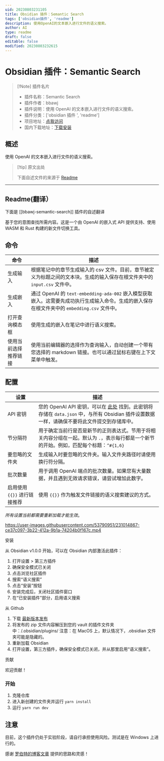 ```yaml
---
uid: 20230803231105
title: Obsidian 插件：Semantic Search
tags: ['obsidian插件', 'readme']
description: 使用OpenAI的文本嵌入进行文件的语义搜索。
author: AI
type: readme
draft: false
editable: false
modified: 20230803232615
---
```


# Obsidian 插件：Semantic Search

> [!Note] 插件名片
> - 插件名称：Semantic Search
> - 插件作者：bbawj
> - 插件说明：使用 OpenAI 的文本嵌入进行文件的语义搜索。
> - 插件分类：['obsidian 插件 ', 'readme']
> - 项目地址：[点我访问](https://github.com/bbawj/obsidian-semantic-search)
> - 国内下载地址：[下载安装](https://pkmer.cn/products/plugin/pluginMarket/?bbawj-semantic-search)

## 概述

使用 OpenAI 的文本嵌入进行文件的语义搜索。

> [!tip] 原文出处
>
>下面自述文件的来源于 [Readme](https://ghproxy.net/https://raw.githubusercontent.com/bbawj/obsidian-semantic-search/main/README.md)
>

---

## Readme(翻译）

下面是 [[bbawj-semantic-search]] 插件的自述翻译

基于您的意图查找所需内容。这是一个由 OpenAI 的嵌入式 API 提供支持、使用 WASM 和 Rust 构建的新文件切换工具。

## 命令

|命令|描述|
|-------|-----------|
|生成输入|根据笔记中的章节生成输入的 csv 文件。目前，章节被定义为标题之间的文本块。生成的输入保存在根文件夹中的 `input.csv` 文件中。
|生成嵌入|通过 OpenAI 的 `text-embedding-ada-002` 嵌入模型获取嵌入。这需要先成功执行生成输入命令。生成的嵌入保存在根文件夹中的 `embedding.csv` 文件中。
|打开查询模态框|使用生成的嵌入在笔记中进行语义搜索。
|使用当前选择推荐链接|使用当前编辑器的选择作为查询输入，自动创建一个带有您选择的 markdown 链接。也可以通过鼠标右键在上下文菜单中触发。

## 配置

|设置|描述|
|-------|-----------|
|API 密钥| 您的 OpenAI API 密钥，可以在 [此处](https://platform.openai.com/account/api-keys) 找到。此密钥将存储在 `data.json` 中，与所有 Obsidian 插件设置数据一样，请确保不要将此文件提交到存储库中。
|节分隔符| 用于确定当前行是否是新节的正则表达式。节用于将相关内容分组在一起。默认为 `.`，表示每行都是一个新节的开始。例如，匹配每个标题：`^#{1,6} `
|要忽略的文件夹| 生成输入时要忽略的文件夹。输入文件夹路径时请使用换行符分隔。
|批次数量| 用于调用 OpenAI 端点的批次数量。如果您有大量数据，并且遇到无效请求错误，请尝试增加此数字。
|启用使用 `{{}}` 进行链接推荐| 使用 `{{}}` 作为触发文件链接的语义搜索建议的方式。

*所有设置当前都需要重新加载才能生效*。

<https://user-images.githubusercontent.com/53790951/231014867-ce37c097-3b22-412a-9b1a-74204b0f167c.mp4>

安装

从 Obsidian v1.0.0 开始，可以在 Obsidian 内部激活此插件：

1. 打开设置 > 第三方插件
2. 确保安全模式已关闭
3. 点击浏览社区插件
4. 搜索“语义搜索”
5. 点击“安装”按钮
6. 安装完成后，关闭社区插件窗口
7. 在“已安装插件”部分，启用语义搜索

从 Github

1. 下载 [最新版本发布](https://github.com/bbawj/obsidian-semantic-search/releases)
2. 将发布的 zip 文件内容解压到您的 vault 的插件文件夹中：<vault>/.obsidian/plugins/ 注意：在 MacOS 上，默认情况下，.obsidian 文件夹可能是隐藏的。
3. 重新加载 Obsidian
4. 打开设置，第三方插件，确保安全模式已关闭，并从那里启用“语义搜索”。

贡献

欢迎贡献！

### 开始

1. 克隆仓库
2. 进入新创建的文件夹并运行 `yarn install`
3. 运行 `yarn run dev`

## 注意

目前，这个插件仍处于实验阶段，请自行承担使用风险。测试是在 Windows 上进行的。

感谢 [罗伯特的博客文章](https://reasonabledeviations.com/2023/02/05/gpt-for-second-brain/?utm_source=pocket_saves) 提供的思路和灵感！
